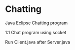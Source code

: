 # Chatting
Java Eclipse Chatting program

1:1 Chat program using socket

Run Client.java after Server.java
